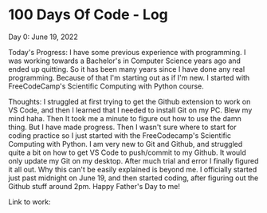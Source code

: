 # 100 Days Of Code - Log

Day 0: June 19, 2022

Today's Progress: I have some previous experience with programming. I was working towards a Bachelor's in Computer Science years ago and ended up quitting. So it has been many years since I have done any real programming. Because of that I'm starting out as if I'm new. I started with FreeCodeCamp's Scientific Computing with Python course.

Thoughts: I struggled at first trying to get the Github extension to work on VS Code, and then I learned that I needed to install Git on my PC. Blew my mind haha. Then It took me a minute to figure out how to use the damn thing. But I have made progress. Then I wasn't sure where to start for coding practice so I just started with the FreeCodecamp's Scientific Computing with Python. I am very new to Git and Github, and struggled quite a bit on how to get VS Code to push/commit to my Github. It would only update my Git on my desktop. After much trial and error I finally figured it all out. Why this can't be easily explained is beyond me. I officially started just past midnight on June 19, and then started coding, after figuring out the Github stuff around 2pm. Happy Father's Day to me!

Link to work:
